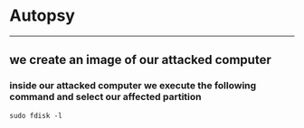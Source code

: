 # Autopsy
---

## we create an image of our attacked computer

### inside our attacked computer we execute the following command and select our affected partition

    sudo fdisk -l
    
  

